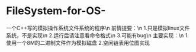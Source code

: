 # FileSystem-for-OS-
一个C++写的模拟操作系统文件系统的程序\n
前情提要：\n
1.只是模拟linux文件系统，不是实现\n
2.运行后请注意看命令格式\n
3.可能有bug\n
主要实现：\n
1.使用一个8M的二进制文件作为模拟磁盘
2.空闲链表用位图实现
